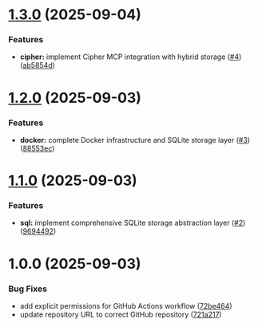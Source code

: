 # [1.3.0](https://github.com/philga7/ai-agent-memory-router/compare/v1.2.0...v1.3.0) (2025-09-04)


### Features

* **cipher:** implement Cipher MCP integration with hybrid storage ([#4](https://github.com/philga7/ai-agent-memory-router/issues/4)) ([ab5854d](https://github.com/philga7/ai-agent-memory-router/commit/ab5854d91a14724052ecd0fdf90b05cf2942467a))

# [1.2.0](https://github.com/philga7/ai-agent-memory-router/compare/v1.1.0...v1.2.0) (2025-09-03)


### Features

* **docker:** complete Docker infrastructure and SQLite storage layer ([#3](https://github.com/philga7/ai-agent-memory-router/issues/3)) ([88553ec](https://github.com/philga7/ai-agent-memory-router/commit/88553ec3c013cfd33fe234c72201e5ff06b7d30b))

# [1.1.0](https://github.com/philga7/ai-agent-memory-router/compare/v1.0.0...v1.1.0) (2025-09-03)


### Features

* **sql:** implement comprehensive SQLite storage abstraction layer ([#2](https://github.com/philga7/ai-agent-memory-router/issues/2)) ([9694492](https://github.com/philga7/ai-agent-memory-router/commit/9694492bc8b95d1cbc74768fca57c31352d5324b))

# 1.0.0 (2025-09-03)


### Bug Fixes

* add explicit permissions for GitHub Actions workflow ([72be464](https://github.com/philga7/ai-agent-memory-router/commit/72be464bdee1986e64fc80ca3ed91a4d6a5716dd))
* update repository URL to correct GitHub repository ([721a217](https://github.com/philga7/ai-agent-memory-router/commit/721a2176d9e2df275b870fecabbc407bf8f9c93c))
